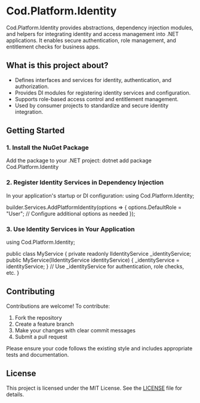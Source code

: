 # Cod.Platform.Identity

Cod.Platform.Identity provides abstractions, dependency injection modules, and helpers for integrating identity and access management into .NET applications. It enables secure authentication, role management, and entitlement checks for business apps.

## What is this project about?
- Defines interfaces and services for identity, authentication, and authorization.
- Provides DI modules for registering identity services and configuration.
- Supports role-based access control and entitlement management.
- Used by consumer projects to standardize and secure identity integration.

## Getting Started

### 1. Install the NuGet Package
Add the package to your .NET project:
dotnet add package Cod.Platform.Identity
### 2. Register Identity Services in Dependency Injection
In your application's startup or DI configuration:
using Cod.Platform.Identity;

builder.Services.AddPlatformIdentity(options =>
{
    options.DefaultRole = "User";
    // Configure additional options as needed
});
### 3. Use Identity Services in Your Application
using Cod.Platform.Identity;

public class MyService
{
    private readonly IIdentityService _identityService;
    public MyService(IIdentityService identityService)
    {
        _identityService = identityService;
    }
    // Use _identityService for authentication, role checks, etc.
}
## Contributing

Contributions are welcome! To contribute:
1. Fork the repository
2. Create a feature branch
3. Make your changes with clear commit messages
4. Submit a pull request

Please ensure your code follows the existing style and includes appropriate tests and documentation.

## License

This project is licensed under the MIT License. See the [LICENSE](LICENSE) file for details.
